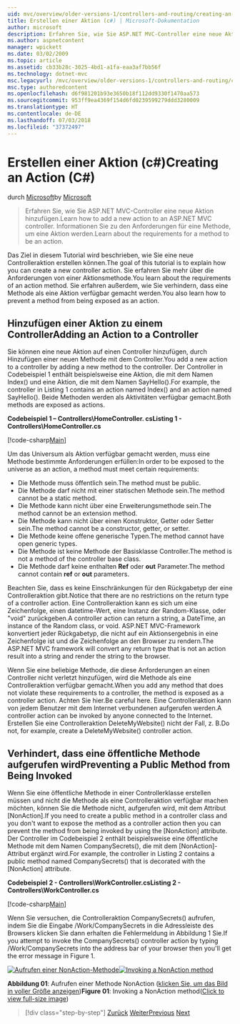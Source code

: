 ```yaml
---
uid: mvc/overview/older-versions-1/controllers-and-routing/creating-an-action-cs
title: Erstellen einer Aktion (c#) | Microsoft-Dokumentation
author: microsoft
description: Erfahren Sie, wie Sie ASP.NET MVC-Controller eine neue Aktion hinzufügen. Informationen Sie zu den Anforderungen für eine Methode, um eine Aktion werden.
ms.author: aspnetcontent
manager: wpickett
ms.date: 03/02/2009
ms.topic: article
ms.assetid: cb33b28c-3025-4bd1-a1fa-eaa3af7bb56f
ms.technology: dotnet-mvc
msc.legacyurl: /mvc/overview/older-versions-1/controllers-and-routing/creating-an-action-cs
msc.type: authoredcontent
ms.openlocfilehash: d6f981201b93e3650b18f112dd9330f1470aa573
ms.sourcegitcommit: 953ff9ea4369f154d6fd0239599279ddd3280009
ms.translationtype: HT
ms.contentlocale: de-DE
ms.lasthandoff: 07/03/2018
ms.locfileid: "37372497"
---
```

<a name="creating-an-action-c"></a><span data-ttu-id="d152e-104">Erstellen einer Aktion (c#)</span><span class="sxs-lookup"><span data-stu-id="d152e-104">Creating an Action (C#)</span></span>
====================
<span data-ttu-id="d152e-105">durch [Microsoft](https://github.com/microsoft)</span><span class="sxs-lookup"><span data-stu-id="d152e-105">by [Microsoft](https://github.com/microsoft)</span></span>

> <span data-ttu-id="d152e-106">Erfahren Sie, wie Sie ASP.NET MVC-Controller eine neue Aktion hinzufügen.</span><span class="sxs-lookup"><span data-stu-id="d152e-106">Learn how to add a new action to an ASP.NET MVC controller.</span></span> <span data-ttu-id="d152e-107">Informationen Sie zu den Anforderungen für eine Methode, um eine Aktion werden.</span><span class="sxs-lookup"><span data-stu-id="d152e-107">Learn about the requirements for a method to be an action.</span></span>


<span data-ttu-id="d152e-108">Das Ziel in diesem Tutorial wird beschrieben, wie Sie eine neue Controlleraktion erstellen können.</span><span class="sxs-lookup"><span data-stu-id="d152e-108">The goal of this tutorial is to explain how you can create a new controller action.</span></span> <span data-ttu-id="d152e-109">Sie erfahren Sie mehr über die Anforderungen von einer Aktionsmethode.</span><span class="sxs-lookup"><span data-stu-id="d152e-109">You learn about the requirements of an action method.</span></span> <span data-ttu-id="d152e-110">Sie erfahren außerdem, wie Sie verhindern, dass eine Methode als eine Aktion verfügbar gemacht werden.</span><span class="sxs-lookup"><span data-stu-id="d152e-110">You also learn how to prevent a method from being exposed as an action.</span></span>

## <a name="adding-an-action-to-a-controller"></a><span data-ttu-id="d152e-111">Hinzufügen einer Aktion zu einem Controller</span><span class="sxs-lookup"><span data-stu-id="d152e-111">Adding an Action to a Controller</span></span>

<span data-ttu-id="d152e-112">Sie können eine neue Aktion auf einen Controller hinzufügen, durch Hinzufügen einer neuen Methode mit dem Controller.</span><span class="sxs-lookup"><span data-stu-id="d152e-112">You add a new action to a controller by adding a new method to the controller.</span></span> <span data-ttu-id="d152e-113">Der Controller in Codebeispiel 1 enthält beispielsweise eine Aktion, die mit dem Namen Index() und eine Aktion, die mit dem Namen SayHello().</span><span class="sxs-lookup"><span data-stu-id="d152e-113">For example, the controller in Listing 1 contains an action named Index() and an action named SayHello().</span></span> <span data-ttu-id="d152e-114">Beide Methoden werden als Aktivitäten verfügbar gemacht.</span><span class="sxs-lookup"><span data-stu-id="d152e-114">Both methods are exposed as actions.</span></span>

<span data-ttu-id="d152e-115">**Codebeispiel 1 – Controllers\HomeController. cs**</span><span class="sxs-lookup"><span data-stu-id="d152e-115">**Listing 1 - Controllers\HomeController.cs**</span></span>

[!code-csharp[Main](creating-an-action-cs/samples/sample1.cs)]

<span data-ttu-id="d152e-116">Um das Universum als Aktion verfügbar gemacht werden, muss eine Methode bestimmte Anforderungen erfüllen:</span><span class="sxs-lookup"><span data-stu-id="d152e-116">In order to be exposed to the universe as an action, a method must meet certain requirements:</span></span>

- <span data-ttu-id="d152e-117">Die Methode muss öffentlich sein.</span><span class="sxs-lookup"><span data-stu-id="d152e-117">The method must be public.</span></span>
- <span data-ttu-id="d152e-118">Die Methode darf nicht mit einer statischen Methode sein.</span><span class="sxs-lookup"><span data-stu-id="d152e-118">The method cannot be a static method.</span></span>
- <span data-ttu-id="d152e-119">Die Methode kann nicht über eine Erweiterungsmethode sein.</span><span class="sxs-lookup"><span data-stu-id="d152e-119">The method cannot be an extension method.</span></span>
- <span data-ttu-id="d152e-120">Die Methode kann nicht über einen Konstruktor, Getter oder Setter sein.</span><span class="sxs-lookup"><span data-stu-id="d152e-120">The method cannot be a constructor, getter, or setter.</span></span>
- <span data-ttu-id="d152e-121">Die Methode keine offene generische Typen.</span><span class="sxs-lookup"><span data-stu-id="d152e-121">The method cannot have open generic types.</span></span>
- <span data-ttu-id="d152e-122">Die Methode ist keine Methode der Basisklasse Controller.</span><span class="sxs-lookup"><span data-stu-id="d152e-122">The method is not a method of the controller base class.</span></span>
- <span data-ttu-id="d152e-123">Die Methode darf keine enthalten **Ref** oder **out** Parameter.</span><span class="sxs-lookup"><span data-stu-id="d152e-123">The method cannot contain **ref** or **out** parameters.</span></span>

<span data-ttu-id="d152e-124">Beachten Sie, dass es keine Einschränkungen für den Rückgabetyp der eine Controlleraktion gibt.</span><span class="sxs-lookup"><span data-stu-id="d152e-124">Notice that there are no restrictions on the return type of a controller action.</span></span> <span data-ttu-id="d152e-125">Eine Controlleraktion kann es sich um eine Zeichenfolge, einen datetime-Wert, eine Instanz der Random-Klasse, oder "void" zurückgeben.</span><span class="sxs-lookup"><span data-stu-id="d152e-125">A controller action can return a string, a DateTime, an instance of the Random class, or void.</span></span> <span data-ttu-id="d152e-126">ASP.NET MVC-Framework konvertiert jeder Rückgabetyp, die nicht auf ein Aktionsergebnis in eine Zeichenfolge ist und die Zeichenfolge an den Browser zu rendern.</span><span class="sxs-lookup"><span data-stu-id="d152e-126">The ASP.NET MVC framework will convert any return type that is not an action result into a string and render the string to the browser.</span></span>

<span data-ttu-id="d152e-127">Wenn Sie eine beliebige Methode, die diese Anforderungen an einen Controller nicht verletzt hinzufügen, wird die Methode als eine Controlleraktion verfügbar gemacht.</span><span class="sxs-lookup"><span data-stu-id="d152e-127">When you add any method that does not violate these requirements to a controller, the method is exposed as a controller action.</span></span> <span data-ttu-id="d152e-128">Achten Sie hier.</span><span class="sxs-lookup"><span data-stu-id="d152e-128">Be careful here.</span></span> <span data-ttu-id="d152e-129">Eine Controlleraktion kann von jedem Benutzer mit dem Internet verbundenen aufgerufen werden.</span><span class="sxs-lookup"><span data-stu-id="d152e-129">A controller action can be invoked by anyone connected to the Internet.</span></span> <span data-ttu-id="d152e-130">Erstellen Sie eine Controlleraktion DeleteMyWebsite() nicht der Fall, z. B.</span><span class="sxs-lookup"><span data-stu-id="d152e-130">Do not, for example, create a DeleteMyWebsite() controller action.</span></span>

## <a name="preventing-a-public-method-from-being-invoked"></a><span data-ttu-id="d152e-131">Verhindert, dass eine öffentliche Methode aufgerufen wird</span><span class="sxs-lookup"><span data-stu-id="d152e-131">Preventing a Public Method from Being Invoked</span></span>

<span data-ttu-id="d152e-132">Wenn Sie eine öffentliche Methode in einer Controllerklasse erstellen müssen und nicht die Methode als eine Controlleraktion verfügbar machen möchten, können Sie die Methode nicht, aufgerufen wird, mit dem Attribut [NonAction].</span><span class="sxs-lookup"><span data-stu-id="d152e-132">If you need to create a public method in a controller class and you don't want to expose the method as a controller action then you can prevent the method from being invoked by using the [NonAction] attribute.</span></span> <span data-ttu-id="d152e-133">Der Controller im Codebeispiel 2 enthält beispielsweise eine öffentliche Methode mit dem Namen CompanySecrets(), die mit dem [NonAction]-Attribut ergänzt wird.</span><span class="sxs-lookup"><span data-stu-id="d152e-133">For example, the controller in Listing 2 contains a public method named CompanySecrets() that is decorated with the [NonAction] attribute.</span></span>

<span data-ttu-id="d152e-134">**Codebeispiel 2 - Controllers\WorkController.cs**</span><span class="sxs-lookup"><span data-stu-id="d152e-134">**Listing 2 - Controllers\WorkController.cs**</span></span>

[!code-csharp[Main](creating-an-action-cs/samples/sample2.cs)]

<span data-ttu-id="d152e-135">Wenn Sie versuchen, die Controlleraktion CompanySecrets() aufrufen, indem Sie die Eingabe /Work/CompanySecrets in die Adressleiste des Browsers klicken Sie dann erhalten die Fehlermeldung in Abbildung 1 Sie.</span><span class="sxs-lookup"><span data-stu-id="d152e-135">If you attempt to invoke the CompanySecrets() controller action by typing /Work/CompanySecrets into the address bar of your browser then you'll get the error message in Figure 1.</span></span>


<span data-ttu-id="d152e-136">[![Aufrufen einer NonAction-Methode](creating-an-action-cs/_static/image1.jpg)](creating-an-action-cs/_static/image1.png)</span><span class="sxs-lookup"><span data-stu-id="d152e-136">[![Invoking a NonAction method](creating-an-action-cs/_static/image1.jpg)](creating-an-action-cs/_static/image1.png)</span></span>

<span data-ttu-id="d152e-137">**Abbildung 01**: Aufrufen einer Methode NonAction ([klicken Sie, um das Bild in voller Größe anzeigen](creating-an-action-cs/_static/image2.png))</span><span class="sxs-lookup"><span data-stu-id="d152e-137">**Figure 01**: Invoking a NonAction method([Click to view full-size image](creating-an-action-cs/_static/image2.png))</span></span>

> [!div class="step-by-step"]
> <span data-ttu-id="d152e-138">[Zurück](creating-a-controller-cs.md)
> [Weiter](asp-net-mvc-routing-overview-vb.md)</span><span class="sxs-lookup"><span data-stu-id="d152e-138">[Previous](creating-a-controller-cs.md)
[Next](asp-net-mvc-routing-overview-vb.md)</span></span>
